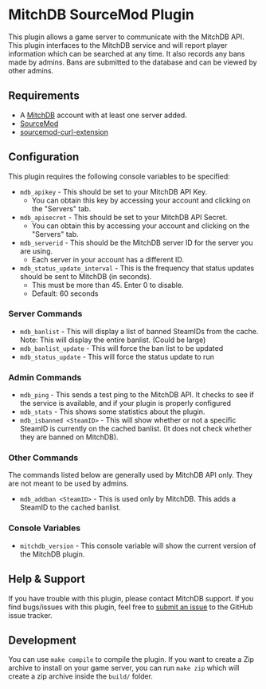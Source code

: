 # MitchDB SourceMod Plugin
This plugin allows a game server to communicate with the MitchDB API.
This plugin interfaces to the MitchDB service and will report player information which can be searched at any time. It also records any bans made by admins. Bans are submitted to the database and can be viewed by other admins.


## Requirements
* A [MitchDB](http://www.mitchdb.com/) account with at least one server added.
* [SourceMod](http://www.sourcemod.net/)
* [sourcemod-curl-extension](http://code.google.com/p/sourcemod-curl-extension/)



## Configuration
This plugin requires the following console variables to be specified:

* `mdb_apikey` - This should be set to your MitchDB API Key.
  * You can obtain this key by accessing your account and clicking on the "Servers" tab.
* `mdb_apisecret` - This should be set to your MitchDB API Secret. 
  * You can obtain this by accessing your account and clicking on the "Servers" tab.
* `mdb_serverid` - This should be the MitchDB server ID for the server you are using.
  * Each server in your account has a different ID.
* `mdb_status_update_interval` - This is the frequency that status updates should be sent to MitchDB (in seconds). 
  * This must be more than 45. Enter 0 to disable.
  * Default: 60 seconds

### Server Commands
* `mdb_banlist` - This will display a list of banned SteamIDs from the cache. Note: This will display the entire banlist. (Could be large)
* `mdb_banlist_update` - This will force the ban list to be updated
* `mdb_status_update` - This will force the status update to run

### Admin Commands
* `mdb_ping` - This sends a test ping to the MitchDB API. It checks to see if the service is available, and if your plugin is properly configured
* `mdb_stats` - This shows some statistics about the plugin. 
* `mdb_isbanned <SteamID>` - This will show whether or not a specific SteamID is currently on the cached banlist. (It does not check whether they are banned on MitchDB).

### Other Commands
The commands listed below are generally used by MitchDB API only. They are not meant to be used by admins.

* `mdb_addban <SteamID>` - This is used only by MitchDB. This adds a SteamID to the cached banlist.

### Console Variables
* `mitchdb_version` - This console variable will show the current version of the MitchDB plugin.

## Help & Support
If you have trouble with this plugin, please contact MitchDB support. If you find bugs/issues with this plugin, feel free to [submit an issue](https://github.com/mitchdb/mitchdb-sourcemod-plugin/issues) to the GitHub issue tracker.

## Development
You can use `make compile` to compile the plugin. If you want to create a Zip archive to install on your game server, you can run `make zip` which will create a zip archive inside the `build/` folder.
